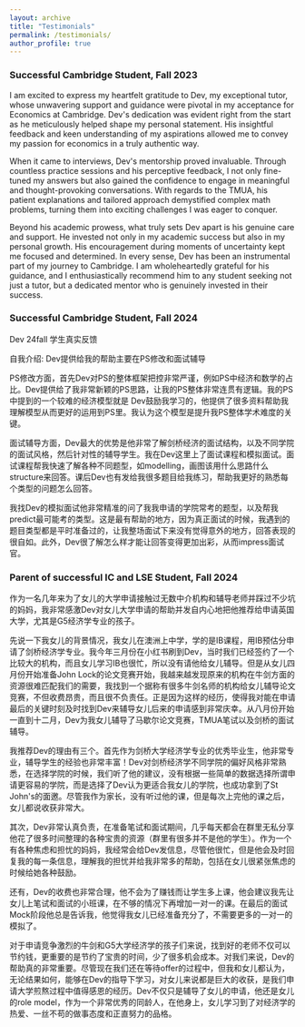 ```yaml
---
layout: archive
title: "Testimonials"
permalink: /testimonials/
author_profile: true
---
```

### Successful Cambridge Student, Fall 2023

I am excited to express my heartfelt gratitude to Dev, my exceptional tutor, whose unwavering support and guidance were pivotal in my acceptance for Economics at Cambridge. Dev's dedication was evident right from the start as he meticulously helped shape my personal statement. His insightful feedback and keen understanding of my aspirations allowed me to convey my passion for economics in a truly authentic way.

When it came to interviews, Dev's mentorship proved invaluable. Through countless practice sessions and his perceptive feedback, I not only fine-tuned my answers but also gained the confidence to engage in meaningful and thought-provoking conversations. With regards to the TMUA, his patient explanations and tailored approach demystified complex math problems, turning them into exciting challenges I was eager to conquer.

Beyond his academic prowess, what truly sets Dev apart is his genuine care and support. He invested not only in my academic success but also in my personal growth. His encouragement during moments of uncertainty kept me focused and determined. In every sense, Dev has been an instrumental part of my journey to Cambridge. I am wholeheartedly grateful for his guidance, and I enthusiastically recommend him to any student seeking not just a tutor, but a dedicated mentor who is genuinely invested in their success.

### Successful Cambridge Student, Fall 2024
Dev 24fall 学生真实反馈

自我介绍:
Dev提供给我的帮助主要在PS修改和面试辅导

PS修改方面，首先Dev对PS的整体框架把控非常严谨，例如PS中经济和数学的占比。Dev提供给了我非常新颖的PS思路，让我的PS整体非常连贯有逻辑。我的PS中提到的一个较难的经济模型就是 Dev鼓励我学习的，他提供了很多资料帮助我理解模型从而更好的运用到PS里。我认为这个模型是提升我PS整体学术难度的关键。

面试辅导方面，Dev最大的优势是他非常了解剑桥经济的面试结构，以及不同学院的面试风格，然后针对性的辅导学生。我在Dev这里上了面试课程和模拟面试。面试课程帮我快速了解各种不同题型，如modelling，画图该用什么思路什么structure来回答。课后Dev也有发给我很多题目给我练习，帮助我更好的熟悉每个类型的问题怎么回答。

我找Dev的模拟面试他非常精准的问了我我申请的学院常考的题型，以及帮我predict最可能考的类型。这是最有帮助的地方，因为真正面试的时候，我遇到的题目类型都是平时准备过的，让我整场面试下来没有觉得意外的地方，回答表现的很自如。此外，Dev很了解怎么样才能让回答变得更加出彩，从而impress面试官。

### Parent of successful IC and LSE Student, Fall 2024

作为一名几年来为了女儿的大学申请接触过无数中介机构和辅导老师并踩过不少坑的妈妈，我非常感激Dev对女儿大学申请的帮助并发自内心地把他推荐给申请英国大学，尤其是G5经济学专业的孩子。

先说一下我女儿的背景情况，我女儿在澳洲上中学，学的是IB课程，用IB预估分申请了剑桥经济学专业。我今年三月份在小红书刷到Dev，当时我们已经签约了一个比较大的机构，而且女儿学习IB也很忙，所以没有请他给女儿辅导。但是从女儿四月份开始准备John Lock的论文竞赛开始，我越来越发现原来的机构在牛剑方面的资源很难匹配我们的需要，我找到一个据称有很多牛剑名师的机构给女儿辅导论文竞赛，不但收费昂贵，而且很不负责任。正是因为这样的经历，使得我对能在申请最后的关键时刻及时找到Dev来辅导女儿后来的申请感到非常庆幸。从八月份开始一直到十二月，Dev为我女儿辅导了马歇尔论文竞赛，TMUA笔试以及剑桥的面试辅导。

我推荐Dev的理由有三个。首先作为剑桥大学经济学专业的优秀毕业生，他非常专业，辅导学生的经验也非常丰富！Dev对剑桥经济学不同学院的偏好风格非常熟悉，在选择学院的时候，我们听了他的建议，没有根据一些简单的数据选择所谓申请更容易的学院，而是选择了Dev认为更适合我女儿的学院，也成功拿到了St John's的面邀。尽管我作为家长，没有听过他的课，但是每次上完他的课之后，女儿都说收获非常大。

其次，Dev非常认真负责，在准备笔试和面试期间，几乎每天都会在群里无私分享他花了很多时间整理的各种宝贵的资源（群里有很多并不是他的学生）。作为一个有各种焦虑和担忧的妈妈，我经常会给Dev发信息，尽管他很忙，但是他会及时回复我的每一条信息，理解我的担忧并给我非常多的帮助，包括在女儿很紧张焦虑的时候给她各种鼓励。

还有，Dev的收费也非常合理，他不会为了赚钱而让学生多上课，他会建议我先让女儿上笔试和面试的小班课，在不够的情况下再增加一对一的课。在最后的面试Mock阶段他总是告诉我，他觉得我女儿已经准备充分了，不需要更多的一对一的模拟了。

对于申请竞争激烈的牛剑和G5大学经济学的孩子们来说，找到好的老师不仅可以节约钱，更重要的是节约了宝贵的时间，少了很多机会成本。对我们来说，Dev的帮助真的非常重要。尽管现在我们还在等待offer的过程中，但我和女儿都认为，无论结果如何，能够在Dev的指导下学习，对女儿来说都是巨大的收获，是我们申请大学煎熬过程中值得感恩的经历。Dev不仅只是辅导了女儿的申请，他还是女儿的role model，作为一个非常优秀的同龄人，在他身上，女儿学习到了对经济学的热爱、一丝不苟的做事态度和正直努力的品格。
